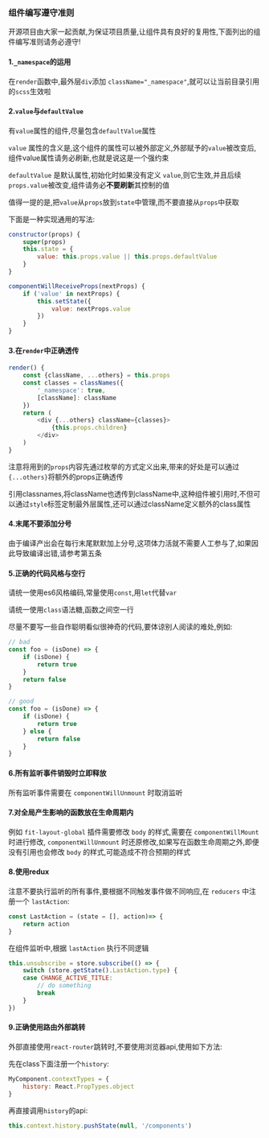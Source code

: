 ### 组件编写遵守准则

开源项目由大家一起贡献,为保证项目质量,让组件具有良好的复用性,下面列出的组件编写准则请务必遵守!

#### 1.`_namespace`的运用

在`render`函数中,最外层`div`添加 `className="_namespace"`,就可以让当前目录引用的`scss`生效啦

#### 2.`value`与`defaultValue`

有`value`属性的组件,尽量包含`defaultValue`属性

`value` 属性的含义是,这个组件的属性可以被外部定义,外部赋予的`value`被改变后,组件value属性请务必刷新,也就是说这是一个强约束

`defaultValue` 是默认属性,初始化时如果没有定义 `value`,则它生效,并且后续 `props.value`被改变,组件请务必**不要刷新**其控制的值

值得一提的是,把`value`从`props`放到`state`中管理,而不要直接从`props`中获取

下面是一种实现通用的写法:

````js
constructor(props) {
    super(props)
    this.state = {
        value: this.props.value || this.props.defaultValue
    }
}

componentWillReceiveProps(nextProps) {
    if ('value' in nextProps) {
        this.setState({
            value: nextProps.value
        })
    }
}
````

#### 3.在`render`中正确透传

````js
render() {
    const {className, ...others} = this.props
    const classes = classNames({
        '_namespace': true,
        [className]: className
    })
    return (
        <div {...others} className={classes}>
            {this.props.children}
        </div>
    )
}
````

注意将用到的`props`内容先通过枚举的方式定义出来,带来的好处是可以通过`{...others}`将额外的props正确透传

引用classnames,将className也透传到className中,这种组件被引用时,不但可以通过`style`标签定制最外层属性,还可以通过className定义额外的class属性

#### 4.末尾不要添加分号

由于编译产出会在每行末尾默默加上分号,这项体力活就不需要人工参与了,如果因此导致编译出错,请参考第五条

#### 5.正确的代码风格与空行

请统一使用es6风格编码,常量使用`const`,用`let`代替`var`

请统一使用`class`语法糖,函数之间空一行

尽量不要写一些自作聪明看似很神奇的代码,要体谅别人阅读的难处,例如:

~~~js
// bad
const foo = (isDone) => {
    if (isDone) {
        return true
    }
    return false
}

// good
const foo = (isDone) => {
    if (isDone) {
        return true
    } else {
        return false
    }
}
~~~

#### 6.所有监听事件销毁时立即释放

所有监听事件需要在 `componentWillUnmount` 时取消监听

#### 7.对全局产生影响的函数放在生命周期内

例如 `fit-layout-global` 插件需要修改 `body` 的样式,需要在 `componentWillMount` 时进行修改, `componentWillUnmount` 时还原修改,如果写在函数生命周期之外,即便没有引用也会修改 `body` 的样式,可能造成不符合预期的样式

#### 8.使用redux

注意不要执行监听的所有事件,要根据不同触发事件做不同响应,在 `reducers` 中注册一个 `lastAction`:

~~~js
const LastAction = (state = [], action)=> {
    return action
}
~~~

在组件监听中,根据 `lastAction` 执行不同逻辑
~~~js
this.unsubscribe = store.subscribe(() => {
    switch (store.getState().LastAction.type) {
    case CHANGE_ACTIVE_TITLE:
        // do something
        break
    }
})
~~~

#### 9.正确使用路由外部跳转

外部直接使用`react-router`跳转时,不要使用浏览器api,使用如下方法:

先在class下面注册一个`history`:

~~~js
MyComponent.contextTypes = {
    history: React.PropTypes.object
}
~~~

再直接调用`history`的api:

~~~js
this.context.history.pushState(null, '/components')
~~~